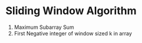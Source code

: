 # Sliding Window Algorithm
01. Maximum Subarray Sum
02. First Negative integer of window sized k in array
